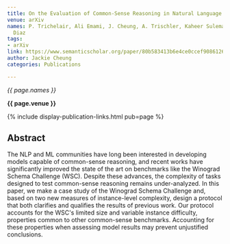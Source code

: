 ```yaml
---
title: On the Evaluation of Common-Sense Reasoning in Natural Language Understanding
venue: arXiv
names: P. Trichelair, Ali Emami, J. Cheung, A. Trischler, Kaheer Suleman, Fernando
  Diaz
tags:
- arXiv
link: https://www.semanticscholar.org/paper/80b583413b6e4ce0ccef908612634ef9e0d06531
author: Jackie Cheung
categories: Publications

---
```


*{{ page.names }}*

**{{ page.venue }}**

{% include display-publication-links.html pub=page %}

## Abstract

The NLP and ML communities have long been interested in developing models capable of common-sense reasoning, and recent works have significantly improved the state of the art on benchmarks like the Winograd Schema Challenge (WSC). Despite these advances, the complexity of tasks designed to test common-sense reasoning remains under-analyzed. In this paper, we make a case study of the Winograd Schema Challenge and, based on two new measures of instance-level complexity, design a protocol that both clarifies and qualifies the results of previous work. Our protocol accounts for the WSC's limited size and variable instance difficulty, properties common to other common-sense benchmarks. Accounting for these properties when assessing model results may prevent unjustified conclusions.
